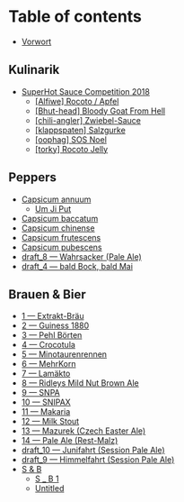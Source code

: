 # Table of contents

* [Vorwort](README.md)

## Kulinarik

* [SuperHot Sauce Competition 2018](kulinarik/hot-sauce-competition-2018/README.md)
  * [\[Alfiwe\] Rocoto / Apfel](kulinarik/hot-sauce-competition-2018/alfiwe-rocoto-apfel.md)
  * [\[Bhut-head\] Bloody Goat From Hell](kulinarik/hot-sauce-competition-2018/bhut-head-bloody-goat-from-hell.md)
  * [\[chili-angler\] Zwiebel-Sauce](kulinarik/hot-sauce-competition-2018/chili-angler-zwiebel-sauce.md)
  * [\[klappspaten\] Salzgurke](kulinarik/hot-sauce-competition-2018/klappspaten-salzgurke.md)
  * [\[oophag\] SOS Noel](kulinarik/hot-sauce-competition-2018/oophag-sos-noel.md)
  * [\[torky\] Rocoto Jelly](kulinarik/hot-sauce-competition-2018/torky-rocoto-jelly.md)

## Peppers

* [Capsicum annuum](peppers/capsicum-annuum/README.md)
  * [Um Ji Put](peppers/capsicum-annuum/um-ji-put.md)
* [Capsicum baccatum](peppers/capsicum-baccatum.md)
* [Capsicum chinense](peppers/capsicum-chinense.md)
* [Capsicum frutescens](peppers/capsicum-frutescens.md)
* [Capsicum pubescens](peppers/capsicum-pubescens.md)
* [draft\_8 — Wahrsacker \(Pale Ale\)](draft_8-wahrsacker-pale-ale.md)
* [draft\_4 — bald Bock, bald Mai](draft_4-bald-bock-bald-mai.md)

## Brauen & Bier

* [1 — Extrakt-Bräu](brauen-and-bier/1.md)
* [2 — Guiness 1880](brauen-and-bier/untitled.md)
* [3 — Pehl Börten](brauen-and-bier/3-pehl-boerten.md)
* [4 — Crocotula](brauen-and-bier/4-crocotula.md)
* [5 — Minotaurenrennen](brauen-and-bier/5-minotaurenrennen.md)
* [6 — MehrKorn](brauen-and-bier/6-mehrkorn.md)
* [7 — Lamäkto](brauen-and-bier/7-lamaekto.md)
* [8 — Ridleys Mild Nut Brown Ale](brauen-and-bier/8-ridleys-mild-nut-brown-ale.md)
* [9 — SNPA](brauen-and-bier/9-snpa.md)
* [10 — SNIPAX](brauen-and-bier/10-snipax.md)
* [11 — Makaria](brauen-and-bier/11-makaria.md)
* [12 — Milk Stout](brauen-and-bier/12-milk-stout.md)
* [13 — Mazurek \(Czech Easter Ale\)](brauen-and-bier/13-mazurek-czech-easter-ale.md)
* [14 — Pale Ale \(Rest-Malz\)](brauen-and-bier/14-pale-ale-rest-malz.md)
* [draft\_10 — Junifahrt \(Session Pale Ale\)](brauen-and-bier/draft_10-junifahrt-session-pale-ale.md)
* [draft\_9 — Himmelfahrt \(Session Pale Ale\)](brauen-and-bier/draft_9-himmelfahrt-session-pale-ale.md)
* [S & B](brauen-and-bier/s-and-b/README.md)
  * [S \_ B 1](brauen-and-bier/s-and-b/s-_-b-1.md)
  * [Untitled](brauen-and-bier/s-and-b/untitled.md)

